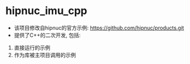 # hipnuc_imu_cpp
- 该项目修改自hipnuc的官方示例: https://github.com/hipnuc/products.git
- 提供了C++的二次开发, 包括:
1. 直接运行的示例
2. 作为库被主项目调用的示例